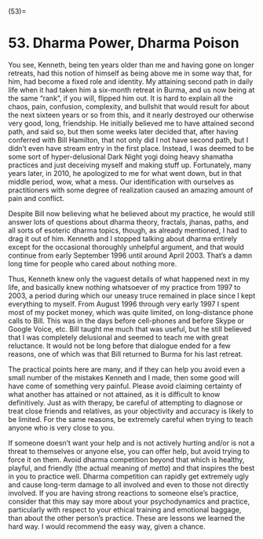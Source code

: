 

(53)=

# 53. Dharma Power, Dharma Poison



You see, Kenneth, being ten years older than me and having gone on longer retreats, had this notion of himself as being above me in some way that, for him, had become a fixed role and identity. My attaining second path in daily life when it had taken him a six-month retreat in Burma, and us now being at the same “rank”, if you will, flipped him out. It is hard to explain all the chaos, pain, confusion, complexity, and bullshit that would result for about the next sixteen years or so from this, and it nearly destroyed our otherwise very good, long, friendship. He initially believed me to have attained second path, and said so, but then some weeks later decided that, after having conferred with Bill Hamilton, that not only did I not have second path, but I didn’t even have stream entry in the first place. Instead, I was deemed to be some sort of hyper-delusional Dark Night yogi doing heavy shamatha practices and just deceiving myself and making stuff up. Fortunately, many years later, in 2010, he apologized to me for what went down, but in that middle period, wow, what a mess. Our identification with ourselves as practitioners with some degree of realization caused an amazing amount of pain and conflict.

Despite Bill now believing what he believed about my practice, he would still answer lots of questions about dharma theory, fractals, jhanas, paths, and all sorts of esoteric dharma topics, though, as already mentioned, I had to drag it out of him. Kenneth and I stopped talking about dharma entirely except for the occasional thoroughly unhelpful argument, and that would continue from early September 1996 until around April 2003. That’s a damn long time for people who cared about nothing more.

Thus, Kenneth knew only the vaguest details of what happened next in my life, and basically knew nothing whatsoever of my practice from 1997 to 2003, a period during which our uneasy truce remained in place since I kept everything to myself. From August 1996 through very early 1997 I spent most of my pocket money, which was quite limited, on long-distance phone calls to Bill. This was in the days before cell-phones and before Skype or Google Voice, etc. Bill taught me much that was useful, but he still believed that I was completely delusional and seemed to teach me with great reluctance. It would not be long before that dialogue ended for a few reasons, one of which was that Bill returned to Burma for his last retreat.

The practical points here are many, and if they can help you avoid even a small number of the mistakes Kenneth and I made, then some good will have come of something very painful. Please avoid claiming certainty of what another has attained or not attained, as it is difficult to know definitively. Just as with therapy, be careful of attempting to diagnose or treat close friends and relatives, as your objectivity and accuracy is likely to be limited. For the same reasons, be extremely careful when trying to teach anyone who is very close to you.

If someone doesn’t want your help and is not actively hurting and/or is not a threat to themselves or anyone else, you can offer help, but avoid trying to force it on them. Avoid dharma competition beyond that which is healthy, playful, and friendly (the actual meaning of *metta*) and that inspires the best in you to practice well. Dharma competition can rapidly get extremely ugly and cause long-term damage to all involved and even to those not directly involved. If you are having strong reactions to someone else’s practice, consider that this may say more about your psychodynamics and practice, particularly with respect to your ethical training and emotional baggage, than about the other person’s practice. These are lessons we learned the hard way. I would recommend the easy way, given a chance.